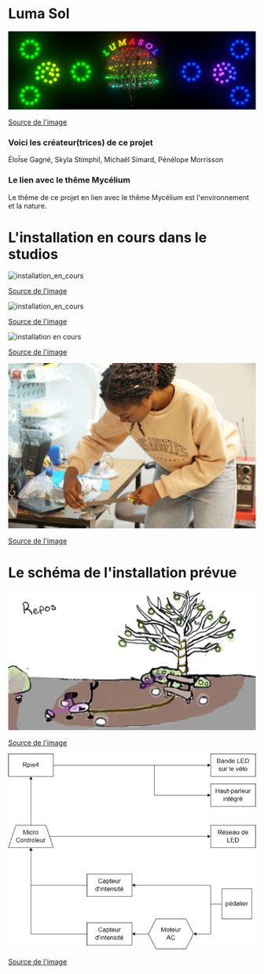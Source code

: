 # Luma Sol
![banniere_page_projet](media/banniere_page_luma_sol_jpg.png)

[Source de l'image](https://tim-montmorency.com/2023/projets/LumaSol/docs/web/index.html)

### Voici les créateur(trices) de ce projet

ÉloÏse Gagné, Skyla Stimphil, Michaël Simard, Pénélope Morrisson

### Le lien avec le thême Mycélium 
Le thême de ce projet en lien avec le thême Mycélium est l'environnement et la nature. 

# L'installation en cours dans le studios

![installation_en_cours](media/installation_en_cours_01.JPG)

[Source de l'image](https://tim-montmorency.com/2023/projets/LumaSol/docs/web/index.html)

![installation_en_cours](media/installation_en_cours_02.JPG)

[Source de l'image](https://tim-montmorency.com/2023/projets/LumaSol/docs/web/index.html)

![installation en cours](media/installation_en_cours_03.JPG)

[Source de l'image](https://tim-montmorency.com/2023/projets/LumaSol/docs/web/index.html)

![installation en cours](media/installation_en_cours_4.JPG)

[Source de l'image](https://tim-montmorency.com/2023/projets/LumaSol/docs/web/index.html)

# Le schéma de l'installation prévue

![installation prevue](media/installation_prevue.png)

[Source de l'image](https://tim-montmorency.com/2023/projets/LumaSol/docs/web/index.html)

![schema branchement](media/schema_branchement.png)

[Source de l'image](https://tim-montmorency.com/2023/projets/LumaSol/docs/web/index.html)
